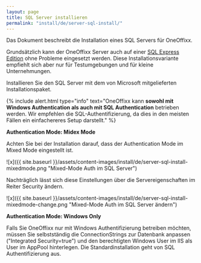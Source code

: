 ```yaml
---
layout: page
title: SQL Server installieren
permalink: "install/de/server-sql-install/"
---
```


Das Dokument beschreibt die Installation eines SQL Servers für OneOffixx. 

Grundsätzlich kann der OneOffixx Server auch auf einer [SQL Express Edition](http://www.microsoft.com/en-us/server-cloud/products/sql-server-editions/sql-server-express.aspx) ohne Probleme eingesetzt werden. Diese Installationsvariante empfiehlt sich aber nur für Testumgebungen und für kleine Unternehmungen. 

Installieren Sie den SQL Server mit dem von Microsoft mitgelieferten Installationspaket.

{% include alert.html type="info" text="OneOffixx kann <b>sowohl mit Windows Authentication als auch mit SQL Authentication</b> betrieben werden. Wir empfehlen die SQL-Authentifizierung, da dies in den meisten Fällen ein einfachereres Setup darstellt." %}

__Authentication Mode: Midex Mode__

Achten Sie bei der Installation darauf, dass der Authentication Mode im Mixed Mode eingestellt ist.

![x]({{ site.baseurl }}/assets/content-images/install/de/server-sql-install-mixedmode.png "Mixed-Mode Auth im SQL Server")

Nachträglich lässt sich diese Einstellungen über die Servereigenschaften im Reiter Security ändern.

![x]({{ site.baseurl }}/assets/content-images/install/de/server-sql-install-mixedmode-change.png "Mixed-Mode Auth im SQL Server ändern")

__Authentication Mode: Windows Only__

Falls Sie OneOffixx nur mit Windows Authentifizierung betreiben möchten, müssen Sie selbstständig die ConnectionStrings zur Datenbank anpassen ("Integrated Security=true") und den berechtigten Windows User im IIS als User im AppPool hinterlegen. Die Standardinstallation geht von SQL Authentifizierung aus. 
